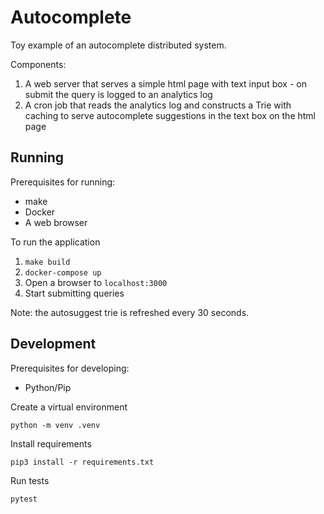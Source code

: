 # Autocomplete

Toy example of an autocomplete distributed system.

Components:
1. A web server that serves a simple html page with text input box - on submit the query is logged to an analytics log
1. A cron job that reads the analytics log and constructs a Trie with caching to serve autocomplete suggestions in the text box on the html page

## Running

Prerequisites for running:

* make
* Docker
* A web browser

To run the application

1. `make build`
1. `docker-compose up`
1. Open a browser to `localhost:3000`
1. Start submitting queries

Note: the autosuggest trie is refreshed every 30 seconds.

## Development

Prerequisites for developing:

* Python/Pip

Create a virtual environment

```
python -m venv .venv
```

Install requirements

```
pip3 install -r requirements.txt
```

Run tests

```
pytest
```
